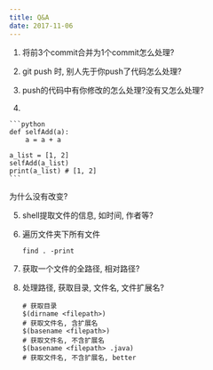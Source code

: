 ```yaml
---
title: Q&A
date: 2017-11-06
---
```


1. 将前3个commit合并为1个commit怎么处理?

2. git push 时, 别人先于你push了代码怎么处理?

3. push的代码中有你修改的怎么处理?没有又怎么处理?

4. 

    ```python
    def selfAdd(a):
        a = a + a

    a_list = [1, 2]
    selfAdd(a_list)
    print(a_list) # [1, 2]
    ```

为什么没有改变?

5. shell提取文件的信息, 如时间, 作者等?

6. 遍历文件夹下所有文件

    ```
    find . -print
    ```

7. 获取一个文件的全路径, 相对路径?
8. 处理路径, 获取目录, 文件名, 文件扩展名?

    ```shell
    # 获取目录
    $(dirname <filepath>)
    # 获取文件名, 含扩展名
    $(basename <filepath>)
    # 获取文件名, 不含扩展名
    $(basename <filepath> .java)
    # 获取文件名, 不含扩展名, better
    ```
